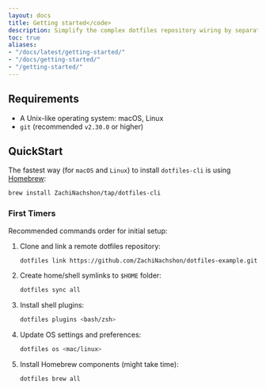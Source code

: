 ```yaml
---
layout: docs
title: Getting started</code>
description: Simplify the complex dotfiles repository wiring by separating the files from the management layer, use a dedicatd CLI utility to control all aspects of the dotfiles repository with ease.
toc: true
aliases:
- "/docs/latest/getting-started/"
- "/docs/getting-started/"
- "/getting-started/"
---
```


## Requirements

- A Unix-like operating system: macOS, Linux
- `git` (recommended `v2.30.0` or higher)

## QuickStart

The fastest way (for `macOS` and `Linux`) to install `dotfiles-cli` is using [Homebrew](https://brew.sh/):

```bash
brew install ZachiNachshon/tap/dotfiles-cli
```

### First Timers

Recommended commands order for initial setup:

1. Clone and link a remote dotfiles repository:

   ```bash
   dotfiles link https://github.com/ZachiNachshon/dotfiles-example.git
   ```

1. Create home/shell symlinks to `$HOME` folder:

   ```bash
   dotfiles sync all
   ```

1. Install shell plugins:

   ```bash
   dotfiles plugins <bash/zsh>
   ```

1. Update OS settings and preferences:

   ```bash
   dotfiles os <mac/linux>
   ```

1. Install Homebrew components (might take time):

   ```bash
   dotfiles brew all
   ```
